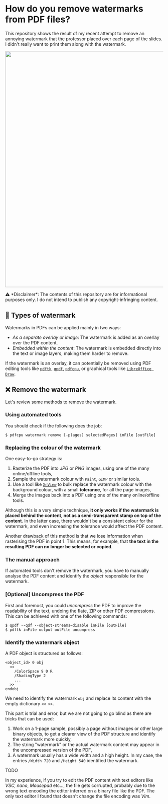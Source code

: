 # How do you remove watermarks from PDF files?
This repository shows the result of my recent attempt to remove an annoying watermark that the professor placed over each page of the slides. I didn't really want to print them along with the watermark.

<p align="center">
  <img src="https://github.com/user-attachments/assets/8936eccc-883b-428a-812f-a40c81600c13" width="750rem"/>
</p>
⚠️ *Disclaimer*: The contents of this repository are for informational purposes only. I do not intend to publish any copyright-infringing content.

## 🌊 Types of watermark
Watermarks in PDFs can be applied mainly in two ways:
- *As a separate overlay or image*: The watermark is added as an overlay over the PDF content.
- *Embedded within the content*: The watermark is embedded directly into the text or image layers, making them harder to remove.

If the watermark is an overlay, it can potentially be removed using PDF editing tools like [`pdftk`](https://www.pdflabs.com/tools/pdftk-the-pdf-toolkit/), [`qpdf`](https://github.com/qpdf/qpdf), [`pdfcpu`](https://pdfcpu.io/core/watermark.html), or graphical tools like [`LibreOffice Draw`](https://www.libreoffice.org/discover/draw/).

## ❌ Remove the watermark
Let's review some methods to remove the watermark.

### Using automated tools
You should check if the following does the job:
```[bash]
$ pdfcpu watermark remove [-p(ages) selectedPages] inFile [outFile]
```

### Replacing the colour of the watermark 
One easy-to-go strategy is:
1. Rasterize the PDF into *JPG* or *PNG* images, using one of the many online/offline tools,
2. Sample the watermark colour with `Paint`, `GIMP` or similar tools.
3. Use a tool like [`XnView`](https://www.xnview.com/en/xnview/) to bulk replace the watermark colour with the background colour, with a small **tolerance**, for all the page images,
4. Merge the images back into a PDF using one of the many online/offline tools.

Although this is a very simple technique, **it only works if the watermark is placed behind the content, not as a semi-transparent stamp on top of the content**. In the latter case, there wouldn't be a consistent colour for the watermark, and even increasing the tolerance would affect the PDF content.

Another drawback of this method is that we lose information when rasterising the PDF in point 1. This means, for example, that **the text in the resulting PDF can no longer be selected or copied**.

### The manual approach
If automated tools don't remove the watermark, you have to manually analyse the PDF content and identify the *object* responsible for the watermark.

### [Optional] Uncompress the PDF
First and foremost, you could *uncompress* the PDF to improve the readability of the text, undoing the flate, ZIP or other PDF compressions. This can be achieved with one of the following commands:
```[bash]
$ qpdf --qdf --object-streams=disable inFile [outFile]
$ pdftk inFile output outFile uncompress
```
### Identify the watermark object
A PDF object is structured as follows:

```[pdf]
<object_id> 0 obj
  <<
    /ColorSpace 9 0 R
    /ShadingType 2
    ...
  >>
endobj
```

We need to identify the watermark `obj` and replace its content with the empty dictionary `<< >>`. 

This part is trial and error, but we are not going to go blind as there are tricks that can be used:
1. Work on a 1-page sample, possibly a page without images or other large binary objects, to get a clearer view of the PDF structure and identify the watermark more quickly,
2. The string "watermark" or the actual watermark content may appear in the uncompressed version of the PDF,
3. A watermark usually has a wide width and a high height. In my case, the entries `/Width 720` and `/Height 540` identified the watermark.

TODO

In my experience, if you try to edit the PDF content with text editors like *VSC*, *nano*, *Mousepad* etc..., the file gets corrupted, probably due to the wrong text encoding the editor inferred on a binary file like the PDF. The only text editor I found that doesn't change the file encoding was *Vim*.
